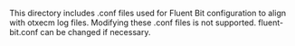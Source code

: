 This directory includes .conf files used for Fluent Bit configuration to align with otxecm log files. Modifying these .conf files is not supported. fluent-bit.conf can be changed if necessary.